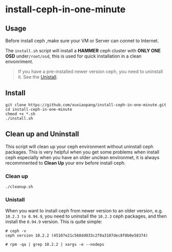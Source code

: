 # install-ceph-in-one-minute

## Usage

Before install ceph ,make sure your VM or Server can connet to Internet.

The `install.sh` script will install a **HAMMER** ceph cluster with **ONLY ONE OSD** under`/root/osd`,
this is used for quick installation in a clean envonriment.

> If you have a pre-installed newer version ceph, you need to uninstall it. See the [Unistall](#Uninstall).

## Install
```
git clone https://github.com/xuxiaopang/install-ceph-in-one-minute.git
cd install-ceph-in-one-minute
chmod +x *.sh
./install.sh                                                                                                                                                

```


## Clean up and Uninstall

This script will clean up your ceph environment without uninstall ceph packages.
This is very helpful when you get some problems when install ceph especially when you have an older unclean environmet,
it is always recommnented to **Clean Up** your env before install ceph.

### Clean up 
```
./cleanup.sh
```

### Unistall 

When you want to install ceph from newer version to an older version, e.g. `10.2.3 to 0.94.9`, you need to uninstall the `10.2.3` ceph packages,
and then install the `0.94.9` version. This is quite simple:

```
# ceph -v
ceph version 10.2.2 (45107e21c568dd033c2f0a3107dec8f0b0e58374)

# rpm -qa | grep 10.2.2 | xargs -e --nodeps

``` 
